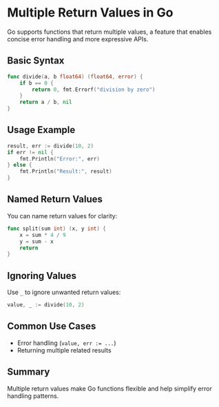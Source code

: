 # Multiple Return Values in Go

Go supports functions that return multiple values, a feature that enables concise error handling and more expressive APIs.

## Basic Syntax

```go
func divide(a, b float64) (float64, error) {
    if b == 0 {
        return 0, fmt.Errorf("division by zero")
    }
    return a / b, nil
}
```

## Usage Example

```go
result, err := divide(10, 2)
if err != nil {
    fmt.Println("Error:", err)
} else {
    fmt.Println("Result:", result)
}
```

## Named Return Values

You can name return values for clarity:

```go
func split(sum int) (x, y int) {
    x = sum * 4 / 9
    y = sum - x
    return
}
```

## Ignoring Values

Use `_` to ignore unwanted return values:

```go
value, _ := divide(10, 2)
```

## Common Use Cases

- Error handling (`value, err := ...`)
- Returning multiple related results

## Summary

Multiple return values make Go functions flexible and help simplify error handling patterns.
